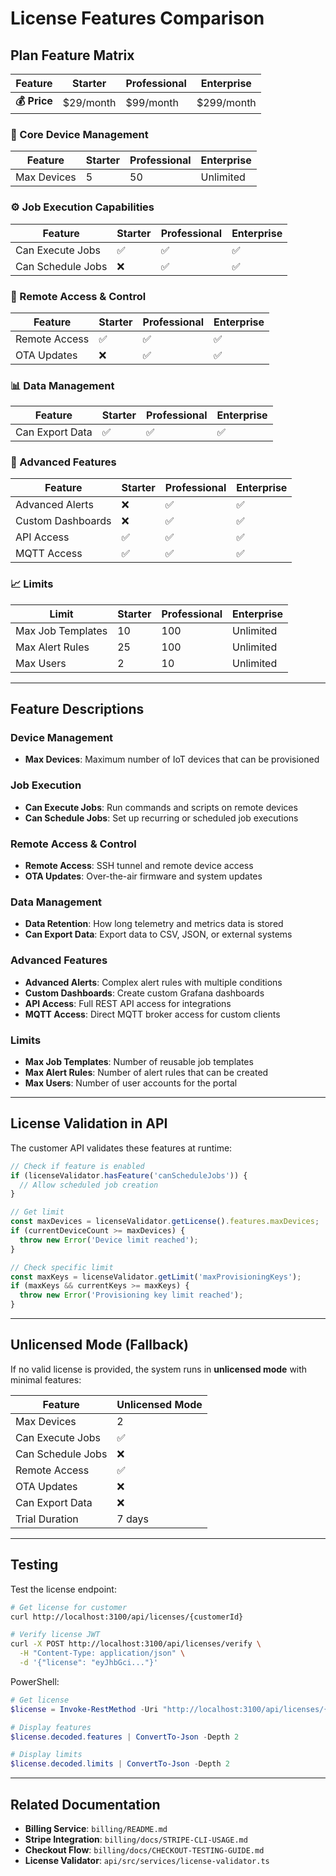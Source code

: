 # License Features Comparison

## Plan Feature Matrix

| Feature | Starter | Professional | Enterprise |
|---------|---------|--------------|------------|
| **💰 Price** | $29/month | $99/month | $299/month |

### 🔧 Core Device Management

| Feature | Starter | Professional | Enterprise |
|---------|---------|--------------|------------|
| Max Devices | 5 | 50 | Unlimited |

### ⚙️ Job Execution Capabilities

| Feature | Starter | Professional | Enterprise |
|---------|---------|--------------|------------|
| Can Execute Jobs | ✅ | ✅ | ✅ |
| Can Schedule Jobs | ❌ | ✅ | ✅ |

### 🔐 Remote Access & Control

| Feature | Starter | Professional | Enterprise |
|---------|---------|--------------|------------|
| Remote Access | ✅ | ✅ | ✅ |
| OTA Updates | ❌ | ✅ | ✅ |

### 📊 Data Management

| Feature | Starter | Professional | Enterprise |
|---------|---------|--------------|------------|
| Can Export Data | ✅ | ✅ | ✅ |

### 🎯 Advanced Features

| Feature | Starter | Professional | Enterprise |
|---------|---------|--------------|------------|
| Advanced Alerts | ❌ | ✅ | ✅ |
| Custom Dashboards | ❌ | ✅ | ✅ |
| API Access | ✅ | ✅ | ✅ |
| MQTT Access | ✅ | ✅ | ✅ |

### 📈 Limits

| Limit | Starter | Professional | Enterprise |
|-------|---------|--------------|------------|
| Max Job Templates | 10 | 100 | Unlimited |
| Max Alert Rules | 25 | 100 | Unlimited |
| Max Users | 2 | 10 | Unlimited |

---

## Feature Descriptions

### Device Management
- **Max Devices**: Maximum number of IoT devices that can be provisioned

### Job Execution
- **Can Execute Jobs**: Run commands and scripts on remote devices
- **Can Schedule Jobs**: Set up recurring or scheduled job executions

### Remote Access & Control
- **Remote Access**: SSH tunnel and remote device access
- **OTA Updates**: Over-the-air firmware and system updates

### Data Management
- **Data Retention**: How long telemetry and metrics data is stored
- **Can Export Data**: Export data to CSV, JSON, or external systems

### Advanced Features
- **Advanced Alerts**: Complex alert rules with multiple conditions
- **Custom Dashboards**: Create custom Grafana dashboards
- **API Access**: Full REST API access for integrations
- **MQTT Access**: Direct MQTT broker access for custom clients

### Limits
- **Max Job Templates**: Number of reusable job templates
- **Max Alert Rules**: Number of alert rules that can be created
- **Max Users**: Number of user accounts for the portal

---

## License Validation in API

The customer API validates these features at runtime:

```typescript
// Check if feature is enabled
if (licenseValidator.hasFeature('canScheduleJobs')) {
  // Allow scheduled job creation
}

// Get limit
const maxDevices = licenseValidator.getLicense().features.maxDevices;
if (currentDeviceCount >= maxDevices) {
  throw new Error('Device limit reached');
}

// Check specific limit
const maxKeys = licenseValidator.getLimit('maxProvisioningKeys');
if (maxKeys && currentKeys >= maxKeys) {
  throw new Error('Provisioning key limit reached');
}
```

---

## Unlicensed Mode (Fallback)

If no valid license is provided, the system runs in **unlicensed mode** with minimal features:

| Feature | Unlicensed Mode |
|---------|-----------------|
| Max Devices | 2 |
| Can Execute Jobs | ✅ |
| Can Schedule Jobs | ❌ |
| Remote Access | ✅ |
| OTA Updates | ❌ |
| Can Export Data | ❌ |
| Trial Duration | 7 days |

---

## Testing

Test the license endpoint:

```bash
# Get license for customer
curl http://localhost:3100/api/licenses/{customerId}

# Verify license JWT
curl -X POST http://localhost:3100/api/licenses/verify \
  -H "Content-Type: application/json" \
  -d '{"license": "eyJhbGci..."}'
```

PowerShell:
```powershell
# Get license
$license = Invoke-RestMethod -Uri "http://localhost:3100/api/licenses/{customerId}"

# Display features
$license.decoded.features | ConvertTo-Json -Depth 2

# Display limits
$license.decoded.limits | ConvertTo-Json -Depth 2
```

---

## Related Documentation

- **Billing Service**: `billing/README.md`
- **Stripe Integration**: `billing/docs/STRIPE-CLI-USAGE.md`
- **Checkout Flow**: `billing/docs/CHECKOUT-TESTING-GUIDE.md`
- **License Validator**: `api/src/services/license-validator.ts`
